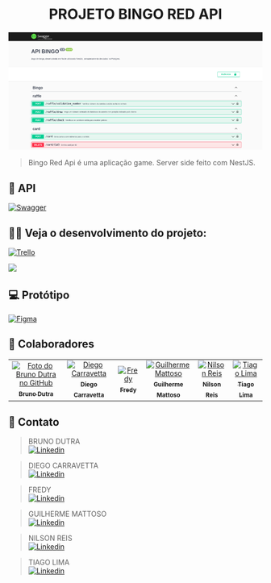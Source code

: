 <h1 align="center">
  <br>PROJETO BINGO RED API 
</h1>


<img src="img/Swagger.png" alt="imagem swagger">

> Bingo Red Api é uma aplicação game. Server side feito com NestJS.


## 🚀 API
[![Swagger](https://img.shields.io/badge/-Swagger-%23Clojure?style=for-the-badge&logo=swagger&logoColor=white)](https://api-bingo-pipa.herokuapp.com/api/)

## 👩‍💻 Veja o desenvolvimento do projeto:

[![Trello](https://img.shields.io/badge/Trello-0052CC?style=for-the-badge&logo=trello&logoColor=white)](https://trello.com/b/T3saCVJV/jogo-bingo-pipa)

<a href="https://miro.com/app/board/uXjVOK1y3S8=/" >
	<img src="https://img.shields.io/badge/Miro-050038?style=for-the-badge&logo=Miro&logoColor=white" />
</a>


## 💻 Protótipo

[![Figma](https://img.shields.io/badge/figma-%23F24E1E.svg?style=for-the-badge&logo=figma&logoColor=white)](https://www.figma.com/file/cF54oJS2ku00jpSPK3md8m/Bingo-Red-Mobile?node-id=0%3A1)

## 🤝 Colaboradores

<table>
  <tr>
    <td align="center">
      <a href="#">
        <img src="https://avatars.githubusercontent.com/u/88523196?v=4" width="100px;" alt="Foto do Bruno Dutra no GitHub"/><br>
        <sub>
          <b>Bruno Dutra</b>
        </sub>
      </a>
    </td>
    <td align="center">
      <a href="#">
        <img src="https://avatars.githubusercontent.com/u/89053789?v=4" width="100px;" alt="Diego Carravetta"/><br>
        <sub>
          <b>Diego Carravetta</b>
        </sub>
      </a>
    </td>
    <td align="center">
      <a href="#">
        <img src="https://avatars.githubusercontent.com/u/89053693?v=4" width="100px;" alt="Fredy"/><br>
        <sub>
          <b>Fredy</b>
        </sub>
      </a>
    </td>
    <td align="center">
      <a href="#">
        <img src="https://avatars.githubusercontent.com/u/85652034?v=4" width="100px;" alt="Guilherme Mattoso"/><br>
        <sub>
          <b>Guilherme Mattoso</b>
        </sub>
      </a>
    </td>
       <td align="center">
      <a href="#">
        <img src="https://avatars.githubusercontent.com/u/85651222?v=4" width="100px;" alt="Nilson Reis"/><br>
        <sub>
          <b>Nilson Reis</b>
        </sub>
      </a>
    </td>
       <td align="center">
      <a href="#">
        <img src="https://avatars.githubusercontent.com/u/85652901?v=4" width="100px;" alt="Tiago Lima"/><br>
        <sub>
          <b>Tiago Lima</b>
        </sub>
      </a>
    </td>
    </td>
  </tr>
</table>

## 📱 Contato

<div aling='center'>

> BRUNO DUTRA  
[![Linkedin](https://img.shields.io/badge/LinkedIn-0077B5?style=for-the-badge&logo=linkedin&logoColor=white)](https://www.linkedin.com/in/bruno-pereira-dutra/) 

> DIEGO CARRAVETTA  
[![Linkedin](https://img.shields.io/badge/LinkedIn-0077B5?style=for-the-badge&logo=linkedin&logoColor=white)](https://www.linkedin.com/in/diego-carravetta-4aa0a5215)

> FREDY  
[![Linkedin](https://img.shields.io/badge/LinkedIn-0077B5?style=for-the-badge&logo=linkedin&logoColor=white)](https://www.linkedin.com/in/frederico-carneiro-lima-7816801aa/)

> GUILHERME MATTOSO  
[![Linkedin](https://img.shields.io/badge/LinkedIn-0077B5?style=for-the-badge&logo=linkedin&logoColor=white)](https://www.linkedin.com/in/guilherme-mattoso-4b654420b/)

> NILSON REIS   
[![Linkedin](https://img.shields.io/badge/LinkedIn-0077B5?style=for-the-badge&logo=linkedin&logoColor=white)](https://www.linkedin.com/in/nilsonrx)

> TIAGO LIMA   
[![Linkedin](https://img.shields.io/badge/LinkedIn-0077B5?style=for-the-badge&logo=linkedin&logoColor=white)](https://www.linkedin.com/in/tiago-lima-1a516446/)

</div>